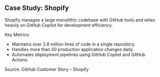 <!-- Copilot Prompt: "Describe how Shopify uses GitHub Copilot and GitHub Actions in their core development processes." -->

## Case Study: Shopify

Shopify manages a large monolithic codebase with GitHub tools and relies heavily on GitHub Copilot for development efficiency.

Key Metrics:
- Maintains over 2.8 million lines of code in a single repository.
- Handles more than 50 production application changes daily.
- Automates deployment pipelines using GitHub Copilot and GitHub Actions.

Source: GitHub Customer Story – Shopify
